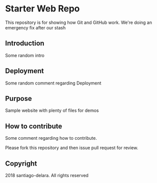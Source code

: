 # Starter Web Repo

This repository is for showing how Git and GitHub work. We're doing an emergency fix after our stash

## Introduction

Some random intro

## Deployment

Some random comment regarding Deployment

## Purpose

Sample website with plenty of files for demos

## How to contribute

Some comment regarding how to contribute.

Please fork this repository and then issue pull request for review.

## Copyright

2018 santiago-delara. All rights reserved